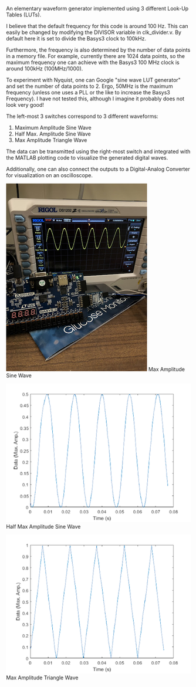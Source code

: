 An elementary waveform generator implemented using 3 different Look-Up Tables (LUTs).

I believe that the default frequency for this code is around 100 Hz. This can easily be changed by modifying the DIVISOR variable in clk_divider.v. By default here it is set to divide the Basys3 clock to 100kHz.

Furthermore, the frequency is also determined by the number of data points in a memory file. For example, currently there are 1024 data points, so the maximum frequency one can achieve with the Basys3 100 MHz clock is around 100kHz (100MHz/1000).

To experiment with Nyquist, one can Google "sine wave LUT generator" and set the number of data points to 2. Ergo, 50MHz is the maximum frequency (unless one uses a PLL or the like to increase the Basys3 Frequency). I have not tested this, although I imagine it probably does not look very good!

The left-most 3 switches correspond to 3 different waveforms:

1) Maximum Amplitude Sine Wave
2) Half Max. Amplitude Sine Wave
3) Max Amplitude Triangle Wave

The data can be transmitted using the right-most switch and integrated with the MATLAB plotting code to visualize the generated digital waves.

Additionally, one can also connect the outputs to a Digital-Analog Converter for visualization on an oscilloscope.

![Fail](https://github.com/brady-ryan/basys3_fpga/blob/main/images/digital_sine.jpg)
Max Amplitude Sine Wave

![Fail](https://github.com/brady-ryan/basys3_fpga/blob/main/images/half_sine.png)
Half Max Amplitude Sine Wave

![Fail](https://github.com/brady-ryan/basys3_fpga/blob/main/images/digital_triangle.png)
Max Amplitude Triangle Wave


